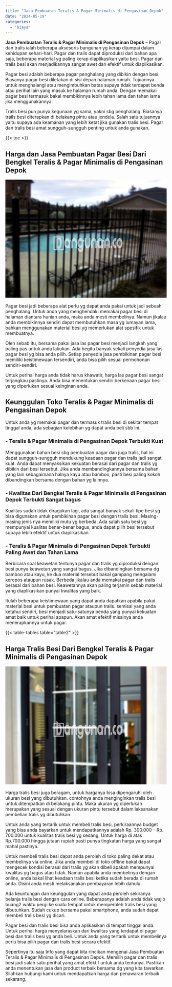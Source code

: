 ```yaml
---
title: "Jasa Pembuatan Teralis & Pagar Minimalis di Pengasinan Depok"
date: "2024-05-19"
categories: 
  - "biaya"
---
```


**Jasa Pembuatan Teralis & Pagar Minimalis di Pengasinan Depok** – Pagar dan tralis ialah beberapa aksesoris bangunan yg kerap dijumpai dalam kehidupan sehari-hari. Pagar dan trails dapat diproduksi dari bahan apa saja, beberapa material yg paling kerap diaplikasikan yaitu besi. Pagar dan trails besi akan menjadikannya sangat awet dan efektif untuk diaplikasikan.

Pagar besi adalah beberapa pagar penghalang yang dibikin dengan besi. Biasanya pagar besi diletakan di sisi depan halaman rumah. Tujuannya untuk menghalangi atau mengimbuhkan batas supaya tidak terdapat benda atau perihal lain yang masuk ke halaman rumah anda. Dengan memakai pagar besi termasuk bakal membikinnya lebih tahan lama dan tahan lama jika menggunakannya.

Tralis besi pun punya kegunaan yg sama, yakni sbg penghalang. Biasanya trails besi diterapkan di belakang pintu atau jendela. Salah satu tujuannya yaitu supaya ada keamanan yang lebih ketat jika gunakan tralis besi. Pagar dan tralis besi amat sungguh-sungguh penting untuk anda gunakan.

{{< toc >}}

## Harga dan Jasa Pembuatan Pagar Besi Dari Bengkel Teralis & Pagar Minimalis di Pengasinan Depok

![Jasa Pembuatan Teralis & Pagar Minimalis di Pengasinan Depok](/images/pagar-minimalis-murah-18.png)

Pagar besi jadi beberapa alat perlu yg dapat anda pakai untuk jadi sebuah penghalang. Untuk anda yang menghendaki memakai pagar besi di halaman diantara hunian anda, maka anda mesti membelinya. Namun jikalau anda membikinnya sendiri dapat membutuhkan masa yg lumayan lama, bahkan menggunakan material besi yg memerlukan alat spesifik untuk membuatnya.

Oleh sebab itu, bersama pakai jasa las pagar besi menjadi langkah yang paling pas untuk anda lakukan. Ada begitu banyak sekali penyedia jasa las pagar besi yg bisa anda pilih. Setiap penyedia jasa pembikinan pagar besi memiliki keistimewaan tersendiri, anda bisa pilih sesuai permohonan sendiri-sendiri.

Untuk perihal harga anda tidak harus khawatir, harga las pagar besi sangat terjangkau pastinya. Anda bisa menentukan sendiri berkenaan pagar besi yang diperlukan sesuai keinginan anda.

## Keunggulan Toko Teralis & Pagar Minimalis di Pengasinan Depok

Untuk anda yg memakai pagar dan termasuk tralis besi di sekitar tempat tinggal anda, ada sebagian kelebihan yg dapat anda beli sbb ini.

### \- Teralis & Pagar Minimalis di Pengasinan Depok Terbukti Kuat

Menggunakan bahan besi sbg pembuatan pagar dan juga tralis, hal ini dapat sungguh-sungguh mendukung keadaan pagar dan tralis jadi sangat kuat. Anda dapat menyaksikan kekuatan berasal dari pagar dan tralis yg dibikin dari besi tersebut. Jika anda membandingkannya bersama bahan yang lain sebagaimana halnya kayu atau bamboo, pasti besi paling kokoh dibandingkan bersama dengan bahan yg lainnya.

### \- Kwalitas Dari Bengkel Teralis & Pagar Minimalis di Pengasinan Depok Terbukti Sangat bagus

Kualitas sudah tidak diragukan lagi, ada sangat banyak sekali tipe besi yg bisa digunakan untuk pembikinan pagar besi dengan tralis besi. Masing-masing jenis nya memiliki mutu yg berbeda. Ada salah satu besi yg mempunyai kualitas benar-benar bagus, anda dapat pilih besi tersebut supaya lebih efektif untuk diaplikasikan.

### \- Teralis & Pagar Minimalis di Pengasinan Depok Terbukti Paling Awet dan Tahan Lama

Berbicara soal keawetan tentunya pagar dan tralis yg diproduksi dengan besi punya keawetan yang sangat bagus. Jika dibandingkan bersama dg bamboo atau kayu, ke dua material tersebut bakal gampang mengalami keropos ataupun rusak. Berbeda jikalau anda memakai pagar dan tralis berasal dari bahan besi. Keawetannya akan paling terjamin sebab material yang diaplikasikan punyai kwalitas yang baik.

Itulah beberapa keistimewaan yang dapat anda dapatkan apabila pakai material besi untuk pembuatan pagar ataupun tralis. semisal yang anda ketahui sendiri, besi menjadi satu-satunya benda yang punyai kekuatan amat baik untuk perihal apapun. Akan amat efektif misalnya anda menerapkannya untuk pagar.

{{< table-tables table="table2" >}}

## Harga Tralis Besi Dari Bengkel Teralis & Pagar Minimalis di Pengasinan Depok

![Jasa Pembuatan Teralis & Pagar Minimalis di Pengasinan Depok](/images/teralis-minimalis-murah-39.png)

Harga tralis besi juga beragam, untuk harganya bisa dipengaruhi oleh ukuran besi yang dibutuhkan. contohnya anda menginginkan tralis besi untuk ditempatkan di belakang pintu. Maka ukuran yg diperlukan merupakan yang sesuai dengan ukuran pintu tersebut dalam laksanakan pembelian tralis yg dibutuhkan.

Untuk anda yang tertarik untuk membeli tralis besi, perkiraannya budget yang bisa anda bayarkan untuk mendapatkannya adalah Rp. 300.000 – Rp. 700.000 untuk kualitas tralis besi yg sedang. Untuk harga di atas Rp.700.000 hingga jutaan rupiah pasti punya tingkatan harga yang sangat mahal pastinya.

Untuk membeli tralis besi dapat anda peroleh di toko paling dekat atau membelinya via online. Jika anda membeli di toko offline bakal dapat mengecek kondisi berasal dari tralis yg akan dibeli apakah mempunyai kwalitas yg bagus atau tidak. Namun apabila anda membelinya dengan online, anda bakal lihat keadaan tralis besi ketika sudah berada di rumah anda. Disini anda mesti melaksanakan pembayaran lebih dahulu.

Ada keuntungan dan keunggulan yang dapat anda peroleh sekiranya belanja tralis besi dengan cara online. Beberapanya adalah anda tidak wajib buang2 waktu pergi ke suatu tempat untuk memperoleh tralis besi yang dibutuhkan. Sudah cukup bersama pakai smartphone, anda sudah dapat membeli tralis besi yg dicari.

Pagar besi dan tralis besi bisa anda aplikasikan di tempat tinggal anda. Untuk perihal harga menyelaraskan dari kwalitas yang terdapat di pagar besi dan tralis besi yg anda beli. Untuk anda yang tertarik untuk membelinya perlu bisa pilih pagar dan tralis besi secara efektif.

Sepertinya itu saja Info yang dapat kita rincikan mengenai Jasa Pembuatan Teralis & Pagar Minimalis di Pengasinan Depok. Memilih pagar dan tralis besi jadi salah satu perihal yang amat efektif untuk anda tentunya. Pastikan anda menentukan jasa dan product terbaik bersama dg yang kita tawarkan. Silahkan hubungi kami untuk mendapatkan harga dan penawaran terbaik sekarang.
